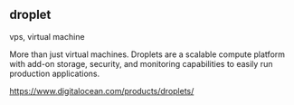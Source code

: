 ## droplet

vps, virtual machine

More than just virtual machines. Droplets are a scalable compute platform with add-on storage, security, and monitoring capabilities to easily run production applications.

https://www.digitalocean.com/products/droplets/